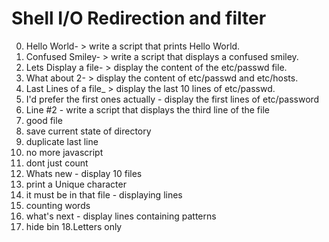 # Shell I/O Redirection and filter
0. Hello World- > write a script that prints Hello World.
1. Confused Smiley- > write a script that displays a confused smiley.
2. Lets Display a file- > display the content of the etc/passwd file.
3. What about 2- > display the content of etc/passwd and etc/hosts.
4. Last Lines of a file_ > display the last 10 lines of etc/passwd.
5. I'd prefer the first ones actually - display the first lines of etc/password
6. Line #2 - write a script that displays the third line of the file
7. good file
8. save current state of directory
9. duplicate last line
10. no more javascript
11. dont just count
12.  Whats new - display 10 files
13. print a Unique character
14. it must be in that file - displaying lines
15. counting words
16. what's next - display lines containing patterns 
17. hide bin
18.Letters only 
